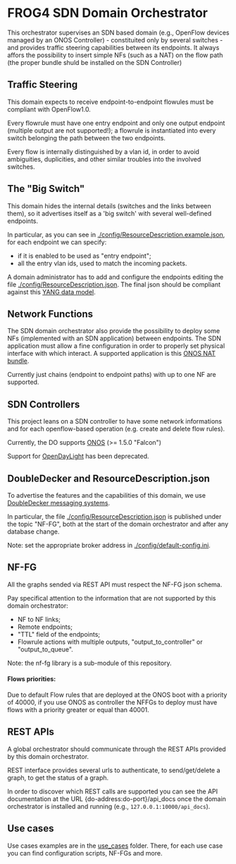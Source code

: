# FROG4 SDN Domain Orchestrator

This orchestrator supervises an SDN based domain (e.g., OpenFlow devices managed by an ONOS Controller) - constituited only by several switches - and provides traffic steering capabilities between its endpoints.
It always affors the possibility to insert simple NFs (such as a NAT) on the flow path (the proper bundle shuld be installed on the SDN Controller)


## Traffic Steering

This domain expects to receive endpoint-to-endpoint flowules must be compliant with OpenFlow1.0.

Every flowrule must have one entry endpoint and only one output endpoint (multiple output are not supported!);
a flowrule is instantiated into every switch belonging the path between the two endpoints.

Every flow is internally distinguished by a vlan id, in order to avoid ambiguities, duplicities, and other 
similar troubles into the involved switches.


## The "Big Switch"

This domain hides the internal details (switches and the links between them),
so it advertises itself as a 'big switch' with several well-defined endpoints.

In particular, as you can see in [./config/ResourceDescription.example.json](/config/ResourceDescription.example.json),
for each endpoint we can specify:
* if it is enabled to be used as "entry endpoint";
* all the entry vlan ids, used to match the incoming packets.

A domain administrator has to add and configure the endpoints editing the file
[./config/ResourceDescription.json](/config/ResourceDescription.json).
The final json should be compliant against this [YANG data model](https://github.com/netgroup-polito/domain-information-library).

## Network Functions

The SDN domain orchestrator also provide the possibility to deploy some NFs (implemented with an SDN application) between endpoints. The SDN application must allow a fine configuration in order to properly set physical interface with which interact. A supported application is this [ONOS NAT bundle](https://github.com/netgroup-polito/onos-applications/tree/master/nat).

Currently just chains (endpoint to endpoint paths) with up to one NF are supported.

## SDN Controllers

This project leans on a SDN controller to have some network informations and
for each openflow-based operation (e.g. create and delete flow rules).

Currently, the DO supports [ONOS](http://onosproject.org/) (>= 1.5.0 "Falcon")

Support for [OpenDayLight](https://www.opendaylight.org/) has been deprecated.


## DoubleDecker and ResourceDescription.json

To advertise the features and the capabilities of this domain, we use
[DoubleDecker messaging systems](https://github.com/Acreo/DoubleDecker).

In particular, the file [./config/ResourceDescription.json](/config/ResourceDescription.json) is published
under the topic "NF-FG", both at the start of the domain orchestrator and after any database change.

Note: set the appropriate broker address in [./config/default-config.ini](/config/default-config.ini).


## NF-FG

All the graphs sended via REST API must respect the NF-FG json schema.

Pay specifical attention to the information that are not supported by this domain orchestrator:
* NF to NF links;
* Remote endpoints;
* "TTL" field of the endpoints;
* Flowrule actions with multiple outputs, "output_to_controller" or "output_to_queue".

Note: the nf-fg library is a sub-module of this repository.

#### Flows priorities:

Due to default Flow rules that are deployed at the ONOS boot with a priority of 40000, if you use ONOS as controller the NFFGs to deploy must have flows with a priority greater or equal than 40001.

## REST APIs

A global orchestrator should communicate through the REST APIs provided by this domain orchestrator.

REST interface provides several urls to authenticate, to send/get/delete a graph, to get the status of a graph.

In order to discover which REST calls are supported you can see the API documentation at the URL {do-address:do-port}/api_docs once the domain orchestrator is installed and running (e.g., `127.0.0.1:10000/api_docs`).

## Use cases

Use cases examples are in the [use_cases](./use_cases) folder.
There, for each use case you can find configuration scripts, NF-FGs and more.

